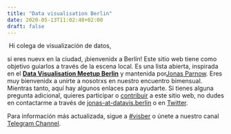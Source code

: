 ```yaml
---
title: "Data visualisation Berlin"
date: 2020-05-13T11:02:48+02:00
draft: false
---
```

​
Hi colega de visualización de datos,

si eres nuevx en la ciudad, ¡bienvenidx a Berlín! Este sitio web tiene como objetivo guiarlos a través de la escena local. Es una lista abierta, inspirada en el **[Data Visualisation Meetup Berlin](https://www.meetup.com/de-DE/Data-Visualization-Berlin/)** y mantenida por[Jonas Parnow](https://jonasparnow.com). Eres muy bienvenidx a unirte a nosotrxs en nuestro encuentro bimensual. Mientras tanto, aquí hay algunos enlaces para ayudarte. Si tienes alguna pregunta adicional, quieres participar o [contribuir](https://github.com/Data-Visualization-Berlin/Datavis-Berlin-Website) a este sitio web, no dudes en contactarme a través de [jonas-at-datavis.berlin](mailto:jonas-at-datavis.berlin) o en [Twitter](https://twitter.com/zeto).

Para información más actualizada, sigue a [#visber](https://twitter.com/hashtag/visber) o únete a nuestro canal [Telegram Channel](http://t.me/visber).